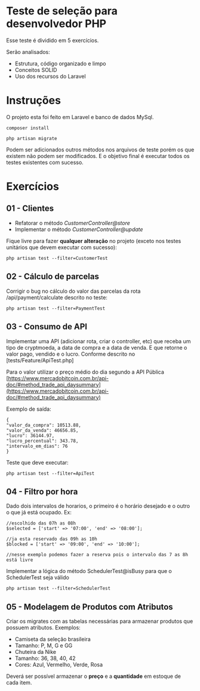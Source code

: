 # Teste de seleção para desenvolvedor PHP

Esse teste é dividido em 5 exercícios.

Serão analisados:

 - Estrutura, código organizado e limpo
 - Conceitos SOLID
 - Uso dos recursos do Laravel

# Instruções

O projeto esta foi feito em Laravel e banco de dados MySql.

    composer install

    php artisan migrate

Podem ser adicionados outros métodos nos arquivos de teste porém os que existem não podem ser modificados. E o objetivo final é executar todos os testes existentes com sucesso.

# Exercícios

## 01 - Clientes

 - Refatorar o método *CustomerController@store* 
 - Implementar o método *CustomerController@update*

Fique livre para fazer **qualquer alteração** no projeto (exceto nos testes unitários que devem executar com sucesso):

    php artisan test --filter=CustomerTest

## 02 - Cálculo de parcelas

Corrigir o bug no cálculo do valor das parcelas da rota /api/payment/calculate descrito no teste:

    php artisan test --filter=PaymentTest

## 03 - Consumo de API

Implementar uma API (adicionar rota, criar o controller, etc) que receba um tipo de cryptmoeda, a data de compra e a data de venda. E que retorne o valor pago, vendido e o lucro. Conforme descrito no [tests/Feature/ApiTest.php]

Para o valor utilizar o preço médio do dia segundo a API Pública [https://www.mercadobitcoin.com.br/api-doc/#method_trade_api_daysummary](https://www.mercadobitcoin.com.br/api-doc/#method_trade_api_daysummary)

Exemplo de saída:

    {
    "valor_da_compra": 10513.88,
    "valor_da_venda": 46656.85,
    "lucro": 36144.97,
    "lucro_percentual": 343.78,
    "intervalo_em_dias": 76
    }

Teste que deve executar:

    php artisan test --filter=ApiTest

## 04 - Filtro por hora

Dado dois intervalos de horarios, o primeiro é o horário desejado e o outro o que já está ocupado. Ex:

    //escolhido das 07h as 08h
    $selected = ['start' => '07:00', 'end' => '08:00'];

    //ja esta reservado das 09h as 10h
    $blocked = ['start' => '09:00', 'end' => '10:00'];

    //nesse exemplo podemos fazer a reserva pois o intervalo das 7 as 8h está livre

Implementar a lógica do método SchedulerTest@isBusy para que o SchedulerTest seja válido

    php artisan test --filter=SchedulerTest

## 05 - Modelagem de Produtos com Atributos

Criar os migrates com as tabelas necessárias para armazenar produtos que possuem atributos. Exemplos:

 - Camiseta da seleção brasileira
  - Tamanho: P, M, G e GG
 - Chuteira da Nike
  - Tamanho: 36, 38, 40, 42
  - Cores: Azul, Vermelho, Verde, Rosa

Deverá ser possível armazenar o **preço** e a **quantidade** em estoque de cada item.
